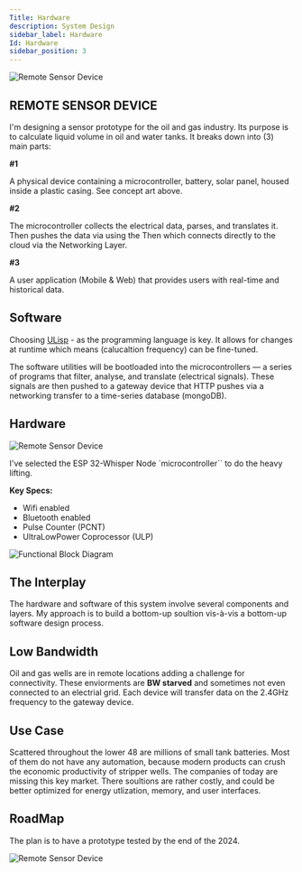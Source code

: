 ```yaml
---
Title: Hardware
description: System Design
sidebar_label: Hardware
Id: Hardware
sidebar_position: 3
---
```


![Remote Sensor Device](/img/s1.png)

## REMOTE SENSOR DEVICE 

I'm designing a sensor prototype for the oil and gas industry. Its purpose is to calculate liquid volume in oil and water tanks.
It breaks down into (3) main parts:

**#1** 

A physical device containing a microcontroller, battery, solar panel, housed inside a plastic casing. See concept art above. 

**#2** 

The microcontroller collects the electrical data, parses, and translates it. Then pushes the data via  using the Then  which connects directly to the cloud via the Networking Layer.

**#3** 

A user application (Mobile & Web) that provides users with real-time and historical data.

## Software 

Choosing [ULisp](https://ulisp.com/) - as the programming language is key. It allows for changes at runtime which means (calucaltion frequency) can be fine-tuned. 

The software utilities will be bootloaded into the microcontrollers — a series of programs that filter, analyse, and translate (electrical signals). These signals are then pushed to a gateway device that HTTP pushes via a networking transfer to a time-series database (mongoDB).

 
## Hardware

![Remote Sensor Device](/img/s3.png)

I've selected the ESP 32-Whisper Node `microcontroller`` to do the heavy lifting.

**Key Specs:**

- Wifi enabled 
- Bluetooth enabled 
- Pulse Counter (PCNT)
- Ultra­Low­Power Coprocessor (ULP) 


![Functional Block Diagram](/img/ESP32.png)

## The Interplay 

The hardware and software of this system involve several components and layers. My approach is to build a bottom-up soultion vis-à-vis a bottom-up software design process. 

## Low Bandwidth 

Oil and gas wells are in remote locations adding a challenge for connectivity. These enviorments are **BW starved** and sometimes not even connected to an electrial grid. Each device will transfer data on the 2.4GHz frequency to the gateway device. 

## Use Case

Scattered throughout the lower 48 are millions of small tank batteries. Most of them do not have any automation, because modern products can crush the economic productivity of stripper wells. The companies of today are missing this key market. There soultions are rather costly, and could be better optimized for energy utlization, memory, and user interfaces. 

## RoadMap 

The plan is to have a prototype tested by the end of the 2024. 

![Remote Sensor Device](/img/s2.png)

